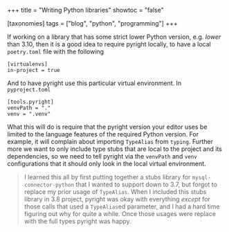 +++
title = "Writing Python libraries"
showtoc = "false"

[taxonomies]
tags = ["blog", "python", "programming"]
+++

If working on a library that has some strict lower Python version, e.g. *lower* than 3.10, then it
is a good idea to require pyright locally, to have a local `poetry.toml` file with the following

<!-- more -->

```
[virtualenvs]
in-project = true
```
And to have pyright use this particular virtual environment. In `pyproject.toml`
```
[tools.pyright]
venvPath = "."
venv = ".venv"
```

What this will do is require that the pyright version your editor uses be limited to the language
features of the required Python version. For example, it will complain about importing `TypeAlias`
from `typing`. Further more we want to only include type stubs that are local to the project and its
dependencies, so we need to tell pyright via the `venvPath` and `venv` configurations that it should
only look in the local virtual environment.

> I learned this all by first putting together a stubs library for `mysql-connector-python` that I
> wanted to support down to 3.7, but forgot to replace my prior usage of `TypeAlias`. When I
> included this stubs library in 3.8 project, pyright was okay with everything *except* for those
> calls that used a `TypeAlias`ed parameter, and I had a hard time figuring out why for quite a
> while. Once those usages were replace with the full types pyright was happy.
